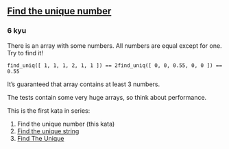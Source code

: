 <h2><a href=https://www.codewars.com/kata/585d7d5adb20cf33cb000235/train/python target="_blank">Find the unique number</a></h2><h3>6 kyu</h3><p>There is an array with some numbers. All numbers are equal except for one. Try to find it!</p><pre style="display: none;"><code class="language-javascript"><span class="cm-variable">findUniq</span>([ <span class="cm-number">1</span>, <span class="cm-number">1</span>, <span class="cm-number">1</span>, <span class="cm-number">2</span>, <span class="cm-number">1</span>, <span class="cm-number">1</span> ]) <span class="cm-operator">===</span> <span class="cm-number">2</span><span class="cm-variable">findUniq</span>([ <span class="cm-number">0</span>, <span class="cm-number">0</span>, <span class="cm-number">0.55</span>, <span class="cm-number">0</span>, <span class="cm-number">0</span> ]) <span class="cm-operator">===</span> <span class="cm-number">0.55</span></code></pre><pre style="display: none;"><code class="language-swift"><span class="cm-variable">findUniq</span><span class="cm-punctuation">(</span><span class="cm-punctuation">[</span> <span class="cm-number">1</span><span class="cm-punctuation">,</span> <span class="cm-number">1</span><span class="cm-punctuation">,</span> <span class="cm-number">1</span><span class="cm-punctuation">,</span> <span class="cm-number">2</span><span class="cm-punctuation">,</span> <span class="cm-number">1</span><span class="cm-punctuation">,</span> <span class="cm-number">1</span> <span class="cm-punctuation">]</span><span class="cm-punctuation">)</span> <span class="cm-operator">=</span><span class="cm-operator">=</span> <span class="cm-number">2</span><span class="cm-variable">findUniq</span><span class="cm-punctuation">(</span><span class="cm-punctuation">[</span> <span class="cm-number">0</span><span class="cm-punctuation">,</span> <span class="cm-number">0</span><span class="cm-punctuation">,</span> <span class="cm-number">0.55</span><span class="cm-punctuation">,</span> <span class="cm-number">0</span><span class="cm-punctuation">,</span> <span class="cm-number">0</span> <span class="cm-punctuation">]</span><span class="cm-punctuation">)</span> <span class="cm-operator">=</span><span class="cm-operator">=</span> <span class="cm-number">0.55</span></code></pre><pre style="display: none;"><code class="language-ruby"><span class="cm-variable">find_uniq</span>([ <span class="cm-number">1</span>, <span class="cm-number">1</span>, <span class="cm-number">1</span>, <span class="cm-number">2</span>, <span class="cm-number">1</span>, <span class="cm-number">1</span> ]) <span class="cm-operator">==</span> <span class="cm-number">2</span><span class="cm-variable">find_uniq</span>([ <span class="cm-number">0</span>, <span class="cm-number">0</span>, <span class="cm-number">0</span><span class="cm-operator">.</span><span class="cm-number">55</span>, <span class="cm-number">0</span>, <span class="cm-number">0</span> ]) <span class="cm-operator">==</span> <span class="cm-number">0</span><span class="cm-operator">.</span><span class="cm-number">55</span></code></pre><pre><code class="language-python"><span class="cm-variable">find_uniq</span>([ <span class="cm-number">1</span>, <span class="cm-number">1</span>, <span class="cm-number">1</span>, <span class="cm-number">2</span>, <span class="cm-number">1</span>, <span class="cm-number">1</span> ]) <span class="cm-operator">==</span> <span class="cm-number">2</span><span class="cm-variable">find_uniq</span>([ <span class="cm-number">0</span>, <span class="cm-number">0</span>, <span class="cm-number">0.55</span>, <span class="cm-number">0</span>, <span class="cm-number">0</span> ]) <span class="cm-operator">==</span> <span class="cm-number">0.55</span></code></pre><pre style="display: none;"><code class="language-java"><span class="cm-variable">Kata</span>.<span class="cm-variable">findUniq</span>(<span class="cm-keyword">new</span> <span class="cm-type">double</span>[]{ <span class="cm-number">1</span>, <span class="cm-number">1</span>, <span class="cm-number">1</span>, <span class="cm-number">2</span>, <span class="cm-number">1</span>, <span class="cm-number">1</span> }); <span class="cm-comment">// =&gt; 2</span><span class="cm-variable">Kata</span>.<span class="cm-variable">findUniq</span>(<span class="cm-keyword">new</span> <span class="cm-type">double</span>[]{ <span class="cm-number">0</span>, <span class="cm-number">0</span>, <span class="cm-number">0.55</span>, <span class="cm-number">0</span>, <span class="cm-number">0</span> }); <span class="cm-comment">// =&gt; 0.55</span></code></pre><pre style="display: none;"><code class="language-haskell"><span class="cm-variable">getUnique</span> [<span class="cm-number">1</span>, <span class="cm-number">1</span>, <span class="cm-number">1</span>, <span class="cm-number">2</span>, <span class="cm-number">1</span>, <span class="cm-number">1</span>] <span class="cm-comment">-- Result is 2</span><span class="cm-variable">getUnique</span> [<span class="cm-number">0</span>, <span class="cm-number">0</span>, <span class="cm-number">0.55</span>, <span class="cm-number">0</span>, <span class="cm-number">0</span>] <span class="cm-comment">-- Result is 0.55</span></code></pre><pre style="display: none;"><code class="language-lambdacalc"><span class="cm-text">find-uniq</span> <span class="cm-text">:</span> <span class="cm-text">List</span> <span class="cm-text">Number</span> <span class="cm-text">-&gt;</span> <span class="cm-text">Number</span><span class="cm-text">find-uniq</span> <span class="cm-text">[</span> <span class="cm-text">1,</span> <span class="cm-text">1,</span> <span class="cm-text">1,</span> <span class="cm-text">2,</span> <span class="cm-text">1,</span> <span class="cm-text">1</span> <span class="cm-text">]</span>  <span class="cm-text">=</span>  <span class="cm-number">2</span></code></pre><pre style="display: none;"><code class="language-fsharp"><span class="cm-variable">findUniq</span>([ <span class="cm-number">1</span>; <span class="cm-number">1</span>; <span class="cm-number">1</span>; <span class="cm-number">2</span>; <span class="cm-number">1</span>; <span class="cm-number">1</span> ]) <span class="cm-operator">=</span> <span class="cm-number">2</span><span class="cm-variable">findUniq</span>([ <span class="cm-number">0</span>; <span class="cm-number">0</span>; <span class="cm-number">0.55</span>; <span class="cm-number">0</span>; <span class="cm-number">0</span> ]) <span class="cm-operator">=</span> <span class="cm-number">0.55</span></code></pre><pre style="display: none;"><code class="language-c"><span class="cm-variable">finduniq</span>((<span class="cm-keyword">const</span> <span class="cm-type">float</span>[]){<span class="cm-number">1</span>, <span class="cm-number">1</span>, <span class="cm-number">1</span>, <span class="cm-number">2</span>, <span class="cm-number">1</span>, <span class="cm-number">1</span>}, <span class="cm-number">5</span>); <span class="cm-comment">/* --&gt; 2 */</span><span class="cm-variable">finduniq</span>((<span class="cm-keyword">const</span> <span class="cm-type">float</span>[]){<span class="cm-number">0</span>, <span class="cm-number">0</span>, <span class="cm-number">0.55</span>, <span class="cm-number">0</span>, <span class="cm-number">0</span>}, <span class="cm-number">5</span>); <span class="cm-comment">/* --&gt; 0.55 */</span></code></pre><pre style="display: none;"><code class="language-nasm"><span class="cm-tag">nums:</span>  <span class="cm-tag">dd</span>  <span class="cm-number">1</span>., <span class="cm-number">1</span>., <span class="cm-number">1</span>., <span class="cm-number">2</span>., <span class="cm-number">1</span>., <span class="cm-number">1</span>.<span class="cm-keyword">mov</span> <span class="cm-builtin">rdi</span>, nums<span class="cm-keyword">mov</span> <span class="cm-builtin">rsi</span>, <span class="cm-number">6</span><span class="cm-keyword">call</span> finduniq       <span class="cm-comment">; XMM0 &lt;- 2</span><span class="cm-tag">nums:</span>   <span class="cm-tag">dd</span>  <span class="cm-number">0</span>., <span class="cm-number">0</span>., <span class="cm-number">0</span>.55, <span class="cm-number">0</span>., <span class="cm-number">0</span>.<span class="cm-keyword">mov</span> <span class="cm-builtin">rdi</span>, nums<span class="cm-keyword">mov</span> <span class="cm-builtin">rsi</span>, <span class="cm-number">6</span><span class="cm-keyword">call</span> finduniq       <span class="cm-comment">; XMM0 &lt;- 0.55</span></code></pre><pre style="display: none;"><code class="language-cpp"><span class="cm-variable">find_uniq</span>(<span class="cm-variable">std::vector</span><span class="cm-operator">&lt;</span><span class="cm-type">float</span><span class="cm-operator">&gt;</span>{<span class="cm-number">1</span>, <span class="cm-number">1</span>, <span class="cm-number">1</span>, <span class="cm-number">2</span>, <span class="cm-number">1</span>, <span class="cm-number">1</span>});  <span class="cm-comment">// --&gt; 2</span><span class="cm-variable">find_uniq</span>(<span class="cm-variable">std::vector</span><span class="cm-operator">&lt;</span><span class="cm-type">float</span><span class="cm-operator">&gt;</span>{<span class="cm-number">0</span>, <span class="cm-number">0</span>, <span class="cm-number">0.55</span>, <span class="cm-number">0</span>, <span class="cm-number">0</span>});  <span class="cm-comment">// --&gt; 0.55</span></code></pre><pre style="display: none;"><code class="language-rust"><span class="cm-variable">find_uniq</span>(&amp;[<span class="cm-number">1.0</span>, <span class="cm-number">1.0</span>, <span class="cm-number">1.0</span>, <span class="cm-number">2.0</span>, <span class="cm-number">1.0</span>, <span class="cm-number">1.0</span>]) <span class="cm-comment">// =&gt; 2.0</span><span class="cm-variable">find_uniq</span>(&amp;[<span class="cm-number">0.0</span>, <span class="cm-number">0.0</span>, <span class="cm-number">0.55</span>, <span class="cm-number">0.0</span>, <span class="cm-number">0.0</span>]) <span class="cm-comment">// =&gt; 0.55</span></code></pre><p>It’s guaranteed that array contains at least 3 numbers.</p><p>The tests contain some very huge arrays, so think about performance.</p><p>This is the first kata in series:</p><ol><li>Find the unique number (this kata)</li><li><a href="https://www.codewars.com/kata/585d8c8a28bc7403ea0000c3" data-turbolinks="false" target="_blank">Find the unique string</a></li><li><a href="https://www.codewars.com/kata/5862e0db4f7ab47bed0000e5" data-turbolinks="false" target="_blank">Find The Unique</a></li></ol>